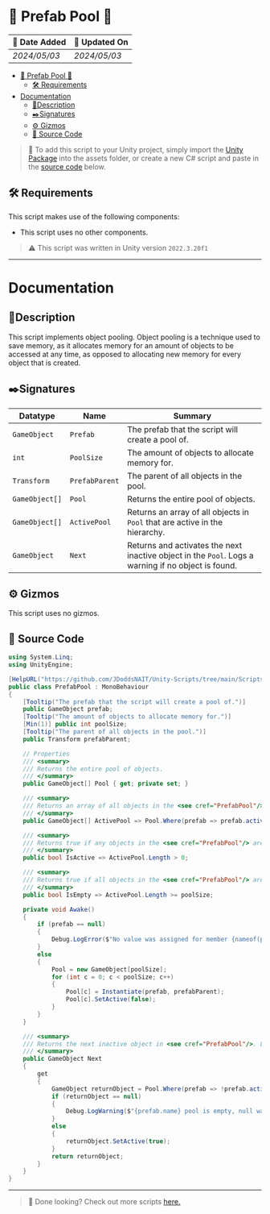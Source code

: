 # 🎱 Prefab Pool 🎱

| 📆 Date Added | 📆 Updated On |
|-|-|
|*2024/05/03*|*2024/05/03*|

- [🎱 Prefab Pool 🎱](#-prefab-pool-)
  - [🛠️ Requirements](#️-requirements)
- [Documentation](#documentation)
  - [📖Description](#description)
  - [✒️Signatures](#️signatures)
  - [⚙️ Gizmos](#️-gizmos)
  - [💾 Source Code](#-source-code)

> :paperclip: To add this script to your Unity project, simply import the [Unity Package](./) into the assets folder, or create a new C# script and paste in the [source code](#-source-code) below.

## 🛠️ Requirements

This script makes use of the following components:
- This script uses no other components.

> :warning: This script was written in Unity version `2022.3.20f1`

---
# Documentation

## 📖Description
This script implements object pooling. Object pooling is a technique used to save memory, as it allocates memory for an amount of objects to be accessed at any time, as opposed to allocating new memory for every object that is created.

## ✒️Signatures
| Datatype | Name | Summary |
|-|-|-|
| `GameObject` | `Prefab` | The prefab that the script will create a pool of. |
| `int` | `PoolSize` | The amount of objects to allocate memory for. |
| `Transform` | `PrefabParent` | The parent of all objects in the pool. |
| `GameObject[]` | `Pool` | Returns the entire pool of objects. |
| `GameObject[]` | `ActivePool` | Returns an array of all objects in `Pool` that are active in the hierarchy. |
| `GameObject` | `Next` | Returns and activates the next inactive object in the `Pool`. Logs a warning if no object is found. |

## ⚙️ Gizmos

This script uses no gizmos.

## 💾 Source Code
``` cs
using System.Linq;
using UnityEngine;

[HelpURL("https://github.com/JDoddsNAIT/Unity-Scripts/tree/main/Scripts/Prefab-Pool")]
public class PrefabPool : MonoBehaviour
{
    [Tooltip("The prefab that the script will create a pool of.")]
    public GameObject prefab;
    [Tooltip("The amount of objects to allocate memory for.")]
    [Min(1)] public int poolSize;
    [Tooltip("The parent of all objects in the pool.")]
    public Transform prefabParent;

    // Properties
    /// <summary>
    /// Returns the entire pool of objects.
    /// </summary>
    public GameObject[] Pool { get; private set; }

    /// <summary>
    /// Returns an array of all objects in the <see cref="PrefabPool"/> that are active in the hierarchy.
    /// </summary>
    public GameObject[] ActivePool => Pool.Where(prefab => prefab.activeInHierarchy).ToArray();

    /// <summary>
    /// Returns true if any objects in the <see cref="PrefabPool"/> are active in the hierarchy.
    /// </summary>
    public bool IsActive => ActivePool.Length > 0;

    /// <summary>
    /// Returns true if all objects in the <see cref="PrefabPool"/> are active in the hierarchy.
    /// </summary>
    public bool IsEmpty => ActivePool.Length >= poolSize;

    private void Awake()
    {
        if (prefab == null)
        {
            Debug.LogError($"No value was assigned for member {nameof(prefab)} on {this.gameObject.name}.");
        }
        else
        {
            Pool = new GameObject[poolSize];
            for (int c = 0; c < poolSize; c++)
            {
                Pool[c] = Instantiate(prefab, prefabParent);
                Pool[c].SetActive(false);
            }
        }
    }

    /// <summary>
    /// Returns the next inactive object in <see cref="PrefabPool"/>. Logs a warning if no object is found.
    /// </summary>
    public GameObject Next
    {
        get
        {
            GameObject returnObject = Pool.Where(prefab => !prefab.activeInHierarchy).FirstOrDefault();
            if (returnObject == null)
            {
                Debug.LogWarning($"{prefab.name} pool is empty, null was returned.");
            }
            else
            {
                returnObject.SetActive(true);
            }
            return returnObject;
        }
    }
}

```
---
> :paperclip: Done looking? Check out more scripts [here.](../)
